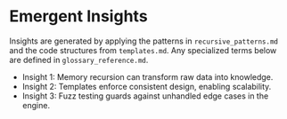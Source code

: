 # Emergent Insights

Insights are generated by applying the patterns in `recursive_patterns.md` and
the code structures from `templates.md`. Any specialized terms below are
defined in `glossary_reference.md`.

* Insight 1: Memory recursion can transform raw data into knowledge.
* Insight 2: Templates enforce consistent design, enabling scalability.
* Insight 3: Fuzz testing guards against unhandled edge cases in the engine.
